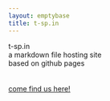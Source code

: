 ```yaml
---
layout: emptybase
title: t-sp.in
---
```


<div class="maintext">
	t-sp.in
</div>
<div class="subtext">
	a markdown file hosting site<br>
	based on github pages<br>
	<br>
	<br>
	<a href="https://github.com/ameliaRTA/t-sp.in">come find us here!</a>
</div>

